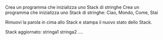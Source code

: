 Crea un programma che inizializza uno Stack di stringhe
Crea un programma che inizializza uno Stack di stringhe: Ciao, Mondo, Come, Stai



Rimuovi la parola in cima allo Stack e stampa il nuovo stato dello Stack.



Stack aggiornato:
stringa1
stringa2
....
